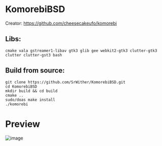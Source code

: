 # KomorebiBSD

Creator: https://github.com/cheesecakeufo/komorebi

## Libs:
```
cmake vala gstreamer1-libav gtk3 glib gee webkit2-gtk3 clutter-gtk3 clutter clutter-gst3 bash
```
## Build from source:

```
git clone https://github.com/SrWither/KomorebiBSD.git
cd KomorebiBSD
mkdir build && cd build
cmake ..
sudo/doas make install
./komorebi
```

# Preview

![image](https://user-images.githubusercontent.com/59105868/124961013-54f01800-dff3-11eb-83d6-c5d3b08a9bd5.png)
